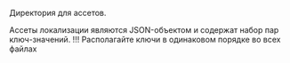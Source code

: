 Директория для ассетов.

Ассеты локализации являются JSON-объектом и содержат набор пар ключ-значений.
!!! Располагайте ключи в одинаковом порядке во всех файлах